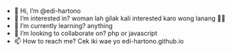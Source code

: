 - 👋 Hi, I’m @edi-hartono
- 👀 I’m interested in? woman lah gilak kali interested karo wong lanang 🤣🤣
- 🌱 I’m currently learning? anything
- 💞️ I’m looking to collaborate on? php or javascript
- 📫 How to reach me? Cek iki wae yo edi-hartono.github.io

<!---
edi-hartono/edi-hartono is a ✨ special ✨ repository because its `README.md` (this file) appears on your GitHub profile.
You can click the Preview link to take a look at your changes.
--->
